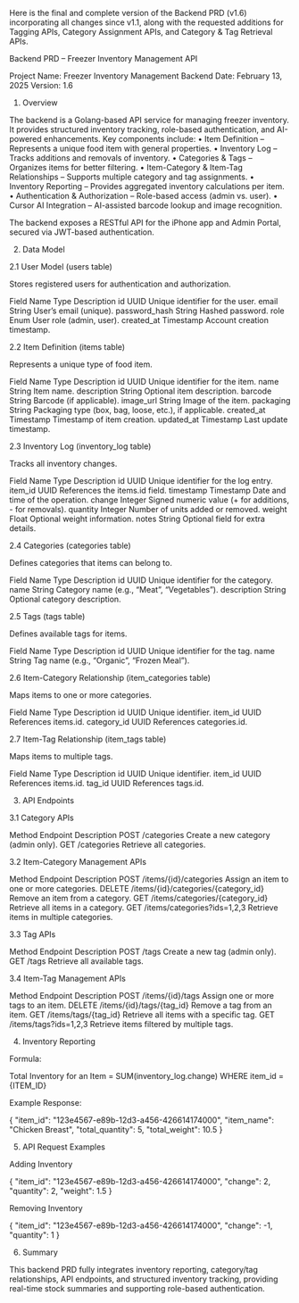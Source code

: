 Here is the final and complete version of the Backend PRD (v1.6) incorporating all changes since v1.1, along with the requested additions for Tagging APIs, Category Assignment APIs, and Category & Tag Retrieval APIs.

Backend PRD – Freezer Inventory Management API

Project Name: Freezer Inventory Management Backend
Date: February 13, 2025
Version: 1.6

1. Overview

The backend is a Golang-based API service for managing freezer inventory. It provides structured inventory tracking, role-based authentication, and AI-powered enhancements. Key components include:
	•	Item Definition – Represents a unique food item with general properties.
	•	Inventory Log – Tracks additions and removals of inventory.
	•	Categories & Tags – Organizes items for better filtering.
	•	Item-Category & Item-Tag Relationships – Supports multiple category and tag assignments.
	•	Inventory Reporting – Provides aggregated inventory calculations per item.
	•	Authentication & Authorization – Role-based access (admin vs. user).
	•	Cursor AI Integration – AI-assisted barcode lookup and image recognition.

The backend exposes a RESTful API for the iPhone app and Admin Portal, secured via JWT-based authentication.

2. Data Model

2.1 User Model (users table)

Stores registered users for authentication and authorization.

Field Name	Type	Description
id	UUID	Unique identifier for the user.
email	String	User’s email (unique).
password_hash	String	Hashed password.
role	Enum	User role (admin, user).
created_at	Timestamp	Account creation timestamp.

2.2 Item Definition (items table)

Represents a unique type of food item.

Field Name	Type	Description
id	UUID	Unique identifier for the item.
name	String	Item name.
description	String	Optional item description.
barcode	String	Barcode (if applicable).
image_url	String	Image of the item.
packaging	String	Packaging type (box, bag, loose, etc.), if applicable.
created_at	Timestamp	Timestamp of item creation.
updated_at	Timestamp	Last update timestamp.

2.3 Inventory Log (inventory_log table)

Tracks all inventory changes.

Field Name	Type	Description
id	UUID	Unique identifier for the log entry.
item_id	UUID	References the items.id field.
timestamp	Timestamp	Date and time of the operation.
change	Integer	Signed numeric value (+ for additions, - for removals).
quantity	Integer	Number of units added or removed.
weight	Float	Optional weight information.
notes	String	Optional field for extra details.

2.4 Categories (categories table)

Defines categories that items can belong to.

Field Name	Type	Description
id	UUID	Unique identifier for the category.
name	String	Category name (e.g., “Meat”, “Vegetables”).
description	String	Optional category description.

2.5 Tags (tags table)

Defines available tags for items.

Field Name	Type	Description
id	UUID	Unique identifier for the tag.
name	String	Tag name (e.g., “Organic”, “Frozen Meal”).

2.6 Item-Category Relationship (item_categories table)

Maps items to one or more categories.

Field Name	Type	Description
id	UUID	Unique identifier.
item_id	UUID	References items.id.
category_id	UUID	References categories.id.

2.7 Item-Tag Relationship (item_tags table)

Maps items to multiple tags.

Field Name	Type	Description
id	UUID	Unique identifier.
item_id	UUID	References items.id.
tag_id	UUID	References tags.id.

3. API Endpoints

3.1 Category APIs

Method	Endpoint	Description
POST	/categories	Create a new category (admin only).
GET	/categories	Retrieve all categories.

3.2 Item-Category Management APIs

Method	Endpoint	Description
POST	/items/{id}/categories	Assign an item to one or more categories.
DELETE	/items/{id}/categories/{category_id}	Remove an item from a category.
GET	/items/categories/{category_id}	Retrieve all items in a category.
GET	/items/categories?ids=1,2,3	Retrieve items in multiple categories.

3.3 Tag APIs

Method	Endpoint	Description
POST	/tags	Create a new tag (admin only).
GET	/tags	Retrieve all available tags.

3.4 Item-Tag Management APIs

Method	Endpoint	Description
POST	/items/{id}/tags	Assign one or more tags to an item.
DELETE	/items/{id}/tags/{tag_id}	Remove a tag from an item.
GET	/items/tags/{tag_id}	Retrieve all items with a specific tag.
GET	/items/tags?ids=1,2,3	Retrieve items filtered by multiple tags.

4. Inventory Reporting

Formula:

Total Inventory for an Item = SUM(inventory_log.change) WHERE item_id = {ITEM_ID}

Example Response:

{
  "item_id": "123e4567-e89b-12d3-a456-426614174000",
  "item_name": "Chicken Breast",
  "total_quantity": 5,
  "total_weight": 10.5
}

5. API Request Examples

Adding Inventory

{
  "item_id": "123e4567-e89b-12d3-a456-426614174000",
  "change": 2,
  "quantity": 2,
  "weight": 1.5
}

Removing Inventory

{
  "item_id": "123e4567-e89b-12d3-a456-426614174000",
  "change": -1,
  "quantity": 1
}

6. Summary

This backend PRD fully integrates inventory reporting, category/tag relationships, API endpoints, and structured inventory tracking, providing real-time stock summaries and supporting role-based authentication.
